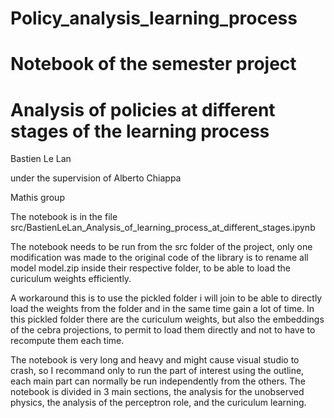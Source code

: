 # Policy_analysis_learning_process

# Notebook of the semester project
# Analysis of policies at different stages of the learning process
Bastien Le Lan

under the supervision of Alberto Chiappa

Mathis group

The notebook is in the file src/BastienLeLan_Analysis_of_learning_process_at_different_stages.ipynb

The notebook needs to be run from the src folder of the project, only one modification was made to the original code of the library is to rename all model model.zip inside their respective folder, to be able to load the curiculum weights efficiently.

A workaround this is to use the pickled folder i will join to be able to directly load the weights from the folder and in the same time gain a lot of time.
In this pickled folder there are the curiculum weights, but also the embeddings of the cebra projections, to permit to load them directly and not to have to recompute them each time.

The notebook is very long and heavy and might cause visual studio to crash, so I recommand only to run the part of interest using the outline, each main part can normally be run independently from the others.
The notebook is divided in 3 main sections, the analysis for the unobserved physics, the analysis of the perceptron role, and the curiculum learning.
